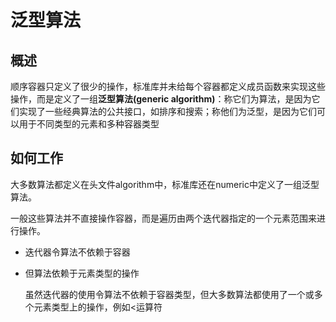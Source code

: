 # 泛型算法

## 概述

​        顺序容器只定义了很少的操作，标准库并未给每个容器都定义成员函数来实现这些操作，而是定义了一组**泛型算法(generic algorithm)**：称它们为算法，是因为它们实现了一些经典算法的公共接口，如排序和搜索；称他们为泛型，是因为它们可以用于不同类型的元素和多种容器类型



## 如何工作

大多数算法都定义在头文件algorithm中，标准库还在numeric中定义了一组泛型算法。

一般这些算法并不直接操作容器，而是遍历由两个迭代器指定的一个元素范围来进行操作。

- 迭代器令算法不依赖于容器

- 但算法依赖于元素类型的操作

  虽然迭代器的使用令算法不依赖于容器类型，但大多数算法都使用了一个或多个元素类型上的操作，例如<运算符


